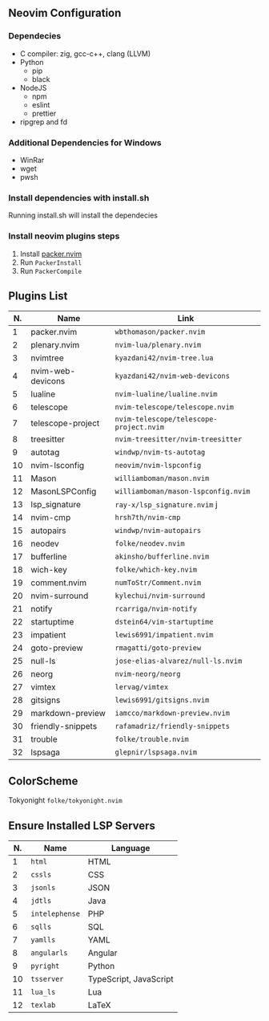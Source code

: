 ## Neovim Configuration

### Dependecies

- C compiler: zig, gcc-c++, clang (LLVM)
- Python
  - pip
  - black
- NodeJS
  - npm
  - eslint
  - prettier
- ripgrep and fd

### Additional Dependencies for Windows

- WinRar
- wget
- pwsh

### Install dependencies with install.sh

Running install.sh will install the dependecies

### Install neovim plugins steps

1. Install [packer.nvim](https://github.com/wbthomason/packer.nvim#quickstart)
2. Run `PackerInstall`
3. Run `PackerCompile`

## Plugins List

| N.  | Name              | Link                                    |
| --- | ----------------- | --------------------------------------- |
| 1   | packer.nvim       | `wbthomason/packer.nvim`                |
| 2   | plenary.nvim      | `nvim-lua/plenary.nvim`                 |
| 3   | nvimtree          | `kyazdani42/nvim-tree.lua`              |
| 4   | nvim-web-devicons | `kyazdani42/nvim-web-devicons`          |
| 5   | lualine           | `nvim-lualine/lualine.nvim`             |
| 6   | telescope         | `nvim-telescope/telescope.nvim`         |
| 7   | telescope-project | `nvim-telescope/telescope-project.nvim` |
| 8   | treesitter        | `nvim-treesitter/nvim-treesitter`       |
| 9   | autotag           | `windwp/nvim-ts-autotag`                |
| 10  | nvim-lsconfig     | `neovim/nvim-lspconfig`                 |
| 11  | Mason             | `williamboman/mason.nvim`               |
| 12  | MasonLSPConfig    | `williamboman/mason-lspconfig.nvim`     |
| 13  | lsp_signature     | `ray-x/lsp_signature.nvim` j            |
| 14  | nvim-cmp          | `hrsh7th/nvim-cmp`                      |
| 15  | autopairs         | `windwp/nvim-autopairs`                 |
| 16  | neodev            | `folke/neodev.nvim`                     |
| 17  | bufferline        | `akinsho/bufferline.nvim`               |
| 18  | wich-key          | `folke/which-key.nvim`                  |
| 19  | comment.nvim      | `numToStr/Comment.nvim`                 |
| 20  | nvim-surround     | `kylechui/nvim-surround`                |
| 21  | notify            | `rcarriga/nvim-notify`                  |
| 22  | startuptime       | `dstein64/vim-startuptime`              |
| 23  | impatient         | `lewis6991/impatient.nvim`              |
| 24  | goto-preview      | `rmagatti/goto-preview`                 |
| 25  | null-ls           | `jose-elias-alvarez/null-ls.nvim`       |
| 26  | neorg             | `nvim-neorg/neorg`                      |
| 27  | vimtex            | `lervag/vimtex`                         |
| 28  | gitsigns          | `lewis6991/gitsigns.nvim`               |
| 29  | markdown-preview  | `iamcco/markdown-preview.nvim`          |
| 30  | friendly-snippets | `rafamadriz/friendly-snippets`          |
| 31  | trouble           | `folke/trouble.nvim`                    |
| 32  | lspsaga           | `glepnir/lspsaga.nvim`                  |

## ColorScheme

Tokyonight `folke/tokyonight.nvim`

## Ensure Installed LSP Servers

| N.  | Name           | Language               |
| --- | -------------- | ---------------------- |
| 1   | `html`         | HTML                   |
| 2   | `cssls`        | CSS                    |
| 3   | `jsonls`       | JSON                   |
| 4   | `jdtls`        | Java                   |
| 5   | `intelephense` | PHP                    |
| 6   | `sqlls`        | SQL                    |
| 7   | `yamlls`       | YAML                   |
| 8   | `angularls`    | Angular                |
| 9   | `pyright`      | Python                 |
| 10  | `tsserver`     | TypeScript, JavaScript |
| 11  | `lua_ls`       | Lua                    |
| 12  | `texlab`       | LaTeX                  |
